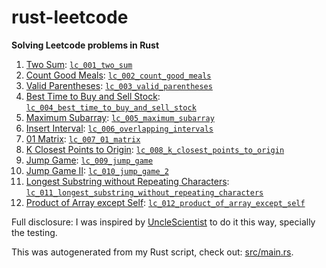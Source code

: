 # rust-leetcode

**Solving Leetcode problems in Rust**

1. [Two Sum](https://leetcode.com/problems/two-sum/): [`lc_001_two_sum`](https://github.com/krshrimali/rust-leetcode/blob/main/src/lc_001_two_sum.rs)
2. [Count Good Meals](https://leetcode.com/problems/count-good-meals): [`lc_002_count_good_meals`](https://github.com/krshrimali/rust-leetcode/blob/main/src/lc_002_count_good_meals.rs)
3. [Valid Parentheses](https://leetcode.com/problems/valid-parentheses/): [`lc_003_valid_parentheses`](https://github.com/krshrimali/rust-leetcode/blob/main/src/lc_003_valid_parentheses.rs)
4. [Best Time to Buy and Sell Stock](https://leetcode.com/problems/best-time-to-buy-and-sell-stock/): [`lc_004_best_time_to_buy_and_sell_stock`](https://github.com/krshrimali/rust-leetcode/blob/main/src/lc_004_best_time_to_buy_and_sell_stock.rs)
5. [Maximum Subarray](https://leetcode.com/problems/maximum-subarray/): [`lc_005_maximum_subarray`](https://github.com/krshrimali/rust-leetcode/blob/main/src/lc_005_maximum_subarray.rs)
6. [Insert Interval](https://leetcode.com/problems/insert-interval/): [`lc_006_overlapping_intervals`](https://github.com/krshrimali/rust-leetcode/blob/main/src/lc_006_overlapping_intervals.rs)
7. [01 Matrix](https://leetcode.com/problems/01-matrix/): [`lc_007_01_matrix`](https://github.com/krshrimali/rust-leetcode/blob/main/src/lc_007_01_matrix.rs)
8. [K Closest Points to Origin](https://leetcode.com/problems/k-closest-points-to-origin/): [`lc_008_k_closest_points_to_origin`](https://github.com/krshrimali/rust-leetcode/blob/main/src/lc_008_k_closest_points_to_origin.rs)
9. [Jump Game](https://leetcode.com/problems/jump-game/): [`lc_009_jump_game`](https://github.com/krshrimali/rust-leetcode/blob/main/src/lc_009_jump_game.rs)
10. [Jump Game II](https://leetcode.com/problems/jump-game-ii/): [`lc_010_jump_game_2`](https://github.com/krshrimali/rust-leetcode/blob/main/src/lc_010_jump_game_2.rs)
11. [Longest Substring without Repeating Characters](https://leetcode.com/problems/longest-substring-without-repeating-characters/): [`lc_011_longest_substring_without_repeating_characters`](https://github.com/krshrimali/rust-leetcode/blob/main/src/lc_011_longest_substring_without_repeating_characters.rs)
12. [Product of Array except Self](https://leetcode.com/problems/product-of-array-except-self): [`lc_012_product_of_array_except_self`](https://github.com/krshrimali/rust-leetcode/blob/main/src/lc_012_product_of_array_except_self.rs)

Full disclosure: I was inspired by [UncleScientist](https://www.youtube.com/c/UncleScientist) to do it this way, specially the testing.

This was autogenerated from my Rust script, check out: [src/main.rs](https://github.com/krshrimali/rust-leetcode/blob/main/src/main.rs).